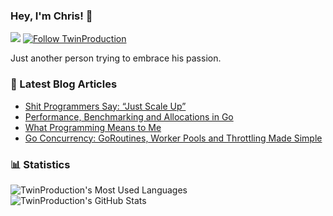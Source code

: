 ### Hey, I'm Chris! 👋

![](https://komarev.com/ghpvc/?username=TwinProduction&label=views)
[![Follow TwinProduction](https://img.shields.io/github/followers/TwinProduction?label=Follow&style=social)](https://github.com/TwinProduction)


Just another person trying to embrace his passion.


### 📝 Latest Blog Articles
- [Shit Programmers Say: “Just Scale Up”](https://twinnation.org/articles/51/shit-programmers-say-just-scale-up)
- [Performance, Benchmarking and Allocations in Go](https://twinnation.org/articles/50/performance-benchmarking-and-allocations-in-go)
- [What Programming Means to Me](https://twinnation.org/articles/45/what-programming-means-to-me)
- [Go Concurrency: GoRoutines, Worker Pools and Throttling Made Simple](https://twinnation.org/articles/39/go-concurrency-goroutines-worker-pools-and-throttling-made-simple)


### 📊 Statistics
![TwinProduction's Most Used Languages](https://github-readme-stats.vercel.app/api/top-langs/?username=TwinProduction)
![TwinProduction's GitHub Stats](https://github-readme-stats.vercel.app/api?username=TwinProduction&show_icons=true&count_private=true&line_height=40)
